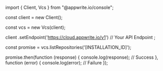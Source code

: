 import { Client, Vcs } from "@appwrite.io/console";

const client = new Client();

const vcs = new Vcs(client);

client
    .setEndpoint('https://cloud.appwrite.io/v1') // Your API Endpoint
;

const promise = vcs.listRepositories('[INSTALLATION_ID]');

promise.then(function (response) {
    console.log(response); // Success
}, function (error) {
    console.log(error); // Failure
});